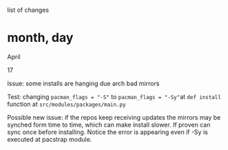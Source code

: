 list of changes

# month, day
April

17

Issue: some installs are hanging due arch bad mirrors

Test: changing `pacman_flags = "-S"` to `pacman_flags = "-Sy"`at `def install` function at `src/modules/packages/main.py`

Possible new issue: if the repos keep receiving updates the mirrors may be synched form time to time, which can make install slower. If proven can sync once before installing. Notice the error is appearing even if -Sy is executed at pacstrap module.

